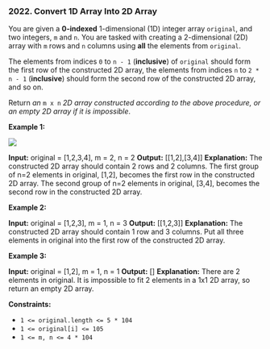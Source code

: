 ### 2022\. Convert 1D Array Into 2D Array

You are given a **0-indexed** 1-dimensional (1D) integer array `original`, and two integers, `m` and `n`. You are tasked with creating a 2-dimensional (2D) array with `m` rows and `n` columns using **all** the elements from `original`.

The elements from indices `0` to `n - 1` (**inclusive**) of `original` should form the first row of the constructed 2D array, the elements from indices `n` to `2 * n - 1` (**inclusive**) should form the second row of the constructed 2D array, and so on.

Return _an_ `m x n` _2D array constructed according to the above procedure, or an empty 2D array if it is impossible_.

**Example 1:**

![](https://assets.leetcode.com/uploads/2021/08/26/image-20210826114243-1.png)

**Input:** original = \[1,2,3,4\], m = 2, n = 2
**Output:** \[\[1,2\],\[3,4\]\]
**Explanation:** The constructed 2D array should contain 2 rows and 2 columns.
The first group of n=2 elements in original, \[1,2\], becomes the first row in the constructed 2D array.
The second group of n=2 elements in original, \[3,4\], becomes the second row in the constructed 2D array.

**Example 2:**

**Input:** original = \[1,2,3\], m = 1, n = 3
**Output:** \[\[1,2,3\]\]
**Explanation:** The constructed 2D array should contain 1 row and 3 columns.
Put all three elements in original into the first row of the constructed 2D array.

**Example 3:**

**Input:** original = \[1,2\], m = 1, n = 1
**Output:** \[\]
**Explanation:** There are 2 elements in original.
It is impossible to fit 2 elements in a 1x1 2D array, so return an empty 2D array.

**Constraints:**

*   `1 <= original.length <= 5 * 104`
*   `1 <= original[i] <= 105`
*   `1 <= m, n <= 4 * 104`
